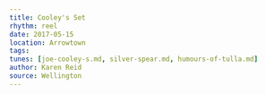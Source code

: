 ```yaml
---
title: Cooley's Set
rhythm: reel
date: 2017-05-15
location: Arrowtown
tags:
tunes: [joe-cooley-s.md, silver-spear.md, humours-of-tulla.md]
author: Karen Reid
source: Wellington
---
```

